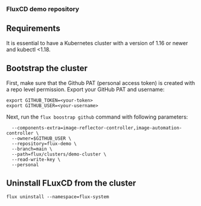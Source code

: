### FluxCD demo repository

## Requirements
It is essential to have a Kubernetes cluster with a version of 1.16 or newer and kubectl <1.18.
## Bootstrap the cluster

First, make sure that the Github PAT (personal access token) is created with a repo level permission.
Export your GitHub PAT and username:
```
export GITHUB_TOKEN=<your-token>
export GITHUB_USER=<your-username>
```

Next, run the `flux boostrap github` command with following parameters:
```flux bootstrap github \
  --components-extra=image-reflector-controller,image-automation-controller \
  --owner=$GITHUB_USER \
  --repository=flux-demo \
  --branch=main \
  --path=flux/clusters/demo-cluster \
  --read-write-key \
  --personal
  ```

## Uninstall FLuxCD from the cluster
`flux uninstall --namespace=flux-system`